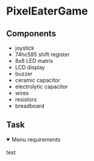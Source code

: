 # PixelEaterGame #

## Components 

* joystick
* 74hc595 shift register
* 8x8 LED matrix
* LCD display
* buzzer
* ceramic capacitor
* electrolytic capacitor
* wires
* resistors 
* breadboard

## Task

<details open>
<summary>Menu requirements </summary>
<br>
test
</details>
